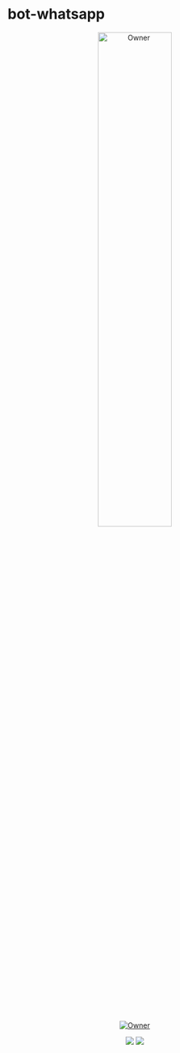 # bot-whatsapp
<p align="center">
    <img src="https://i.ibb.co/YhkSKF8/Whats-App-Image-2021-08-23-at-09-51-55.jpg" width="54%" height="50%" alt="Owner"/>
    <br>
    <a href="https://github.com/Arya-was/"><img title="Owner" src="https://img.shields.io/badge/creator-Arya-red"></a>
</p>
<p align="center">
  <img src="https://img.shields.io/badge/-JavaScript-black?style=flat-square&logo=javascript" />
  <img src="https://img.shields.io/badge/-Node.js-black?style=flat-square&logo=Node.js" />
</p>
